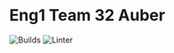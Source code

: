 # Eng1 Team 32 Auber
![Builds](https://github.com/ENG12020Team24/T24-Hurricane-Tornado-Auber/workflows/Java%20CI%20with%20Gradle/badge.svg)
![Linter](https://github.com/ENG12020Team24/T24-Hurricane-Tornado-Auber/workflows/Super-Linter/badge.svg)
